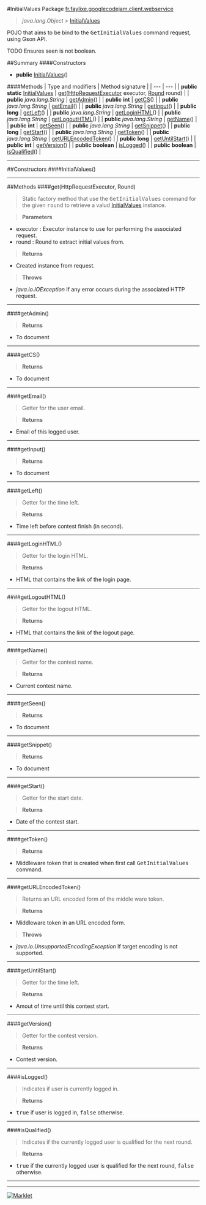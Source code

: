 #InitialValues
Package [fr.faylixe.googlecodejam.client.webservice](README.md)<br>

> *java.lang.Object* > <a href="InitialValues.md">InitialValues</a>

<p>POJO that aims to be bind to the <tt>GetInitialValues</tt>
 command request, using Gson API.</p>
 
 TODO Ensures seen is not boolean.

##Summary
####Constructors
* **public** [InitialValues](#initialvalues)()

####Methods
| Type and modifiers | Method signature |
| --- | --- |
| **public static** <a href="InitialValues.md">InitialValues</a> | [get](#gethttprequestexecutor-round)(<a href="../executor/HttpRequestExecutor.md">HttpRequestExecutor</a> executor, <a href="../Round.md">Round</a> round) |
| **public** *java.lang.String* | [getAdmin](#getadmin)() |
| **public** **int** | [getCS](#getcs)() |
| **public** *java.lang.String* | [getEmail](#getemail)() |
| **public** *java.lang.String* | [getInput](#getinput)() |
| **public** **long** | [getLeft](#getleft)() |
| **public** *java.lang.String* | [getLoginHTML](#getloginhtml)() |
| **public** *java.lang.String* | [getLogoutHTML](#getlogouthtml)() |
| **public** *java.lang.String* | [getName](#getname)() |
| **public** **int** | [getSeen](#getseen)() |
| **public** *java.lang.String* | [getSnippet](#getsnippet)() |
| **public** **long** | [getStart](#getstart)() |
| **public** *java.lang.String* | [getToken](#gettoken)() |
| **public** *java.lang.String* | [getURLEncodedToken](#geturlencodedtoken)() |
| **public** **long** | [getUntilStart](#getuntilstart)() |
| **public** **int** | [getVersion](#getversion)() |
| **public** **boolean** | [isLogged](#islogged)() |
| **public** **boolean** | [isQualified](#isqualified)() |

---


##Constructors
####InitialValues()
> 


---


##Methods
####get(HttpRequestExecutor, Round)
> Static factory method that use the <tt>GetInitialValues</tt> command
 for the given <tt>round</tt> to retrieve a valud <a href="InitialValues.md">InitialValues</a> instance.

> **Parameters**
* executor : Executor instance to use for performing the associated request.
* round : Round to extract initial values from.

> **Returns**
* Created instance from request.

> **Throws**
* *java.io.IOException* If any error occurs during the associated HTTP request.


---

####getAdmin()
> 

> **Returns**
* To document


---

####getCS()
> 

> **Returns**
* To document


---

####getEmail()
> Getter for the user email.

> **Returns**
* Email of this logged user.


---

####getInput()
> 

> **Returns**
* To document


---

####getLeft()
> Getter for the time left.

> **Returns**
* Time left before contest finish (in second).


---

####getLoginHTML()
> Getter for the login HTML.

> **Returns**
* HTML that contains the link of the login page.


---

####getLogoutHTML()
> Getter for the logout HTML.

> **Returns**
* HTML that contains the link of the logout page.


---

####getName()
> Getter for the contest name.

> **Returns**
* Current contest name.


---

####getSeen()
> 

> **Returns**
* To document


---

####getSnippet()
> 

> **Returns**
* To document


---

####getStart()
> Getter for the start date.

> **Returns**
* Date of the contest start.


---

####getToken()
> 

> **Returns**
* Middleware token that is created when first call <tt>GetInitialValues</tt> command.


---

####getURLEncodedToken()
> Returns an URL encoded form of the middle ware token.

> **Returns**
* Middleware token in an URL encoded form.

> **Throws**
* *java.io.UnsupportedEncodingException* If target encoding is not supported.


---

####getUntilStart()
> Getter for the time left.

> **Returns**
* Amout of time until this contest start.


---

####getVersion()
> Getter for the contest version.

> **Returns**
* Contest version.


---

####isLogged()
> Indicates if user is currently logged in.

> **Returns**
* <tt>true</tt> if user is logged in, <tt>false</tt> otherwise.


---

####isQualified()
> Indicates if the currently logged user
 is qualified for the next round.

> **Returns**
* <tt>true</tt> if the currently logged user is qualified for the next round, <tt>false</tt> otherwise.


---

---

[![Marklet](https://img.shields.io/badge/Generated%20by-Marklet-green.svg)](https://github.com/Faylixe/marklet)